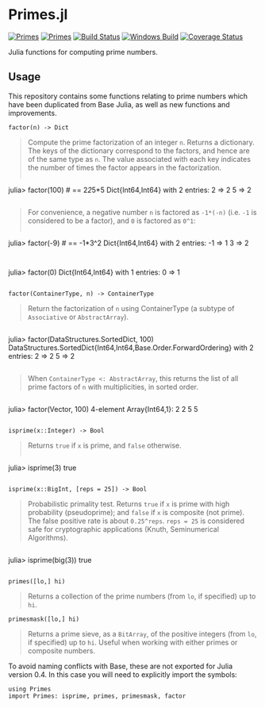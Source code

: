 # Primes.jl

[![Primes](http://pkg.julialang.org/badges/Primes_0.4.svg)](http://pkg.julialang.org/?pkg=Primes)
[![Primes](http://pkg.julialang.org/badges/Primes_0.5.svg)](http://pkg.julialang.org/?pkg=Primes)
[![Build Status](https://travis-ci.org/JuliaMath/Primes.jl.svg?branch=master)](https://travis-ci.org/JuliaMath/Primes.jl)
[![Windows Build](https://ci.appveyor.com/api/projects/status/ao64pk44lwo0092r/branch/master?svg=true)](https://ci.appveyor.com/project/ararslan/primes-jl/branch/master)
[![Coverage Status](https://coveralls.io/repos/github/JuliaMath/Primes.jl/badge.svg?branch=master)](https://coveralls.io/github/JuliaMath/Primes.jl?branch=master)

Julia functions for computing prime numbers.

## Usage

This repository contains some functions relating to prime numbers which have been duplicated from Base Julia, as well as new functions and improvements.

    factor(n) -> Dict

> Compute the prime factorization of an integer `n`. Returns a dictionary. The
keys of the dictionary correspond to the factors, and hence are of the same type as `n`.
The value associated with each key indicates the number of times the factor appears in the
factorization.
> ```julia
julia> factor(100) # == 2*2*5*5
Dict{Int64,Int64} with 2 entries:
  2 => 2
  5 => 2
> ```

> For convenience, a negative number `n` is factored as `-1*(-n)` (i.e. `-1` is considered
to be a factor), and `0` is factored as `0^1`:
> ```julia
julia> factor(-9) # == -1*3^2
Dict{Int64,Int64} with 2 entries:
  -1 => 1
   3 => 2
> ```

> ```julia
julia> factor(0)
Dict{Int64,Int64} with 1 entries:
  0 => 1
> ```
> ```

    factor(ContainerType, n) -> ContainerType

> Return the factorization of `n` using ContainerType
(a subtype of `Associative` or `AbstractArray`).

> ```julia
julia> factor(DataStructures.SortedDict, 100)
DataStructures.SortedDict{Int64,Int64,Base.Order.ForwardOrdering} with 2 entries:
  2 => 2
  5 => 2
> ```

> When `ContainerType <: AbstractArray`, this returns the list
of all prime factors of `n` with multiplicities, in sorted order.

> ```julia
julia> factor(Vector, 100)
4-element Array{Int64,1}:
 2
 2
 5
 5
> ```

    isprime(x::Integer) -> Bool

> Returns `true` if `x` is prime, and `false` otherwise.
> ```julia
julia> isprime(3)
true
> ```

    isprime(x::BigInt, [reps = 25]) -> Bool

> Probabilistic primality test. Returns `true` if `x` is prime with high probability (pseudoprime);
and `false` if `x` is composite (not prime). The false positive rate is about `0.25^reps`.
`reps = 25` is considered safe for cryptographic applications (Knuth, Seminumerical Algorithms).

> ```julia
julia> isprime(big(3))
true
> ```

    primes([lo,] hi)

> Returns a collection of the prime numbers (from `lo`, if specified) up to `hi`.

    primesmask([lo,] hi)

> Returns a prime sieve, as a `BitArray`, of the positive integers (from `lo`, if specified)
up to `hi`. Useful when working with either primes or composite numbers.

To avoid naming conflicts with Base, these are not exported for Julia version 0.4. In this case you will need to explicitly import the symbols:

    using Primes
    import Primes: isprime, primes, primesmask, factor
